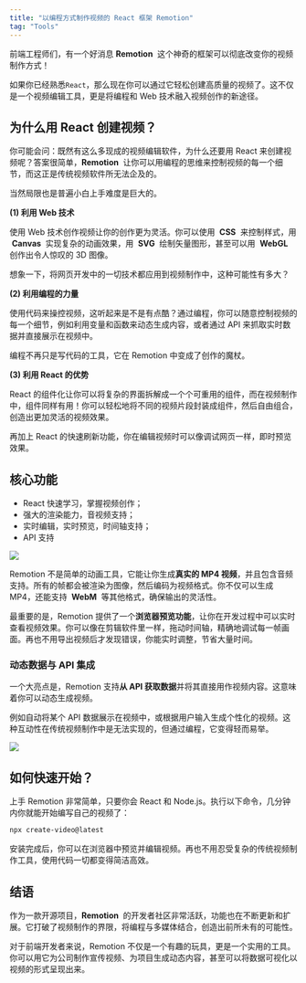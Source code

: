 ```yaml
---
title: "以编程方式制作视频的 React 框架 Remotion"
tag: "Tools"
---
```


前端工程师们，有一个好消息 **Remotion**  这个神奇的框架可以彻底改变你的视频制作方式！

如果你已经熟悉`React`，那么现在你可以通过它轻松创建高质量的视频了。这不仅是一个视频编辑工具，更是将编程和 Web 技术融入视频创作的新途径。

## 为什么用 React 创建视频？

你可能会问：既然有这么多现成的视频编辑软件，为什么还要用 React 来创建视频呢？答案很简单，**Remotion**  让你可以用编程的思维来控制视频的每一个细节，而这正是传统视频软件所无法企及的。

当然局限也是普遍小白上手难度是巨大的。

**(1) 利用 Web 技术**

使用 Web 技术创作视频让你的创作更为灵活。你可以使用  **CSS**  来控制样式，用  **Canvas**  实现复杂的动画效果，用  **SVG**  绘制矢量图形，甚至可以用  **WebGL**  创作出令人惊叹的 3D 图像。

想象一下，将网页开发中的一切技术都应用到视频制作中，这种可能性有多大？

**(2) 利用编程的力量**

使用代码来操控视频，这听起来是不是有点酷？通过编程，你可以随意控制视频的每一个细节，例如利用变量和函数来动态生成内容，或者通过 API 来抓取实时数据并直接展示在视频中。

编程不再只是写代码的工具，它在 Remotion 中变成了创作的魔杖。

**(3) 利用 React 的优势**

React 的组件化让你可以将复杂的界面拆解成一个个可重用的组件，而在视频制作中，组件同样有用！你可以轻松地将不同的视频片段封装成组件，然后自由组合，创造出更加灵活的视频效果。

再加上 React 的快速刷新功能，你在编辑视频时可以像调试网页一样，即时预览效果。

## 核心功能

- React 快速学习，掌握视频创作；
- 强大的渲染能力，音视频支持；
- 实时编辑，实时预览，时间轴支持；
- API 支持

<img src="../imgs/76/03.gif" />

Remotion 不是简单的动画工具，它能让你生成**真实的 MP4 视频**，并且包含音频支持。所有的帧都会被渲染为图像，然后编码为视频格式。你不仅可以生成 MP4，还能支持  **WebM**  等其他格式，确保输出的灵活性。

最重要的是，Remotion 提供了一个**浏览器预览功能**，让你在开发过程中可以实时查看视频效果。你可以像在剪辑软件里一样，拖动时间轴，精确地调试每一帧画面。再也不用导出视频后才发现错误，你能实时调整，节省大量时间。

### 动态数据与 API 集成

一个大亮点是，Remotion 支持**从 API 获取数据**并将其直接用作视频内容。这意味着你可以动态生成视频。

例如自动将某个 API 数据展示在视频中，或根据用户输入生成个性化的视频。这种互动性在传统视频制作中是无法实现的，但通过编程，它变得轻而易举。

<img src="../imgs/76/03.webp" />

## **如何快速开始？**

上手 Remotion 非常简单，只要你会 React 和 Node.js。执行以下命令，几分钟内你就能开始编写自己的视频了：

```sh
npx create-video@latest
```

安装完成后，你可以在浏览器中预览并编辑视频。再也不用忍受复杂的传统视频制作工具，使用代码一切都变得简洁高效。

## 结语

作为一款开源项目，**Remotion**  的开发者社区非常活跃，功能也在不断更新和扩展。它打破了视频制作的界限，将编程与多媒体结合，创造出前所未有的可能性。

对于前端开发者来说，Remotion 不仅是一个有趣的玩具，更是一个实用的工具。你可以用它为公司制作宣传视频、为项目生成动态内容，甚至可以将数据可视化以视频的形式呈现出来。
